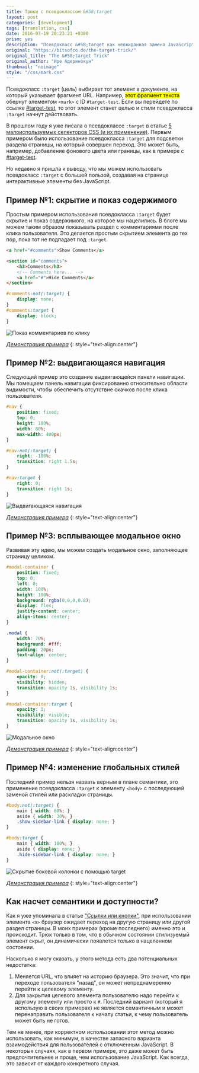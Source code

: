 ```yaml
---
title: Трюки с псевдоклассом &#58;target
layout: post
categories: [development]
tags: [translation, css]
date: 2016-07-19 20:23:21 +0300
prism: yes
description: "Псевдокласс &#58;target как неожиданная замена JavaScript&#58; выдвигающаяся навигация, модальное окно и другие примеры"
original: "https://bitsofco.de/the-target-trick/"
original_title: "The &#58;target Trick"
original_author: "Ире Адеринокун"
thumbnail: "noimage"
style: "/css/mark.css"
---
```


Псевдокласс `:target` (цель)  выбирает тот элемент в документе, на который указывает фрагмент URL. Например, <mark id="target-test">этот фрагмент текста</mark> обернут элементом `<mark>` с ID  `#target-test`. Если вы перейдете по ссылке [#target-test](#target-test), то этот элемент станет целью и стили псевдокласса `:target` начнут действовать.

В прошлом году я уже писала о псевдоклассе `:target` в статье [5 малоиспользуемых селекторов CSS (и их применение)](https://bitsofco.de/5-lesser-used-css-selectors/). Первым примером было использование псевдокласса `:target` для подсветки раздела страницы, на который совершен переход. Это может быть, например, добавление фонового цвета или границы, как в примере с [#target-test](#target-test).

Но недавно я пришла к выводу, что мы можем использовать псевдокласс `:target` с большей пользой, создавая на странице интерактивные элементы без JavaScript.

## Пример №1: скрытие и показ содержимого

Простым примером использования псевдокласса `:target` будет скрытие и показ содержимого, на которое мы нацелились. В блоге мы можем таким образом показывать раздел с комментариями после клика пользователя. Это делается простым скрытием элемента до тех пор, пока тот не подпадает под `:target`.

```html
<a href="#comments">Show Comments</a>

<section id="comments">  
    <h3>Comments</h3>
    <!-- Comments here... -->
    <a href="#">Hide Comments</a>
</section>  
```

```css
#comments:not(:target) {
    display: none;
}
#comments:target {
    display: block;
}
```

![Показ комментариев по клику](/images/development/css/Target_hide_show.gif)

[*Демонстрация примера*](http://demo.bitsofco.de/the-target-trick/hide-show.html)
{: style="text-align:center"}

## Пример №2: выдвигающаяся навигация

Следующий пример это создание выдвигающейся панели навигации. Мы помещаем панель навигации фиксированно относительно области видимости, чтобы обеспечить отсутствие скачков после клика пользователя.

```css
#nav {
    position: fixed;
    top: 0;
    height: 100%;
    width: 80%;
    max-width: 400px;
}

#nav:not(:target) {
    right: -100%;
    transition: right 1.5s;
}

#nav:target {
    right: 0;
    transition: right 1s;
}

```

![Выдвигающаяся навигация](/images/development/css/Target_Slideout_drawer.gif)

[*Демонстрация примера*](http://demo.bitsofco.de/the-target-trick/slide-out.html)
{: style="text-align:center"}

## Пример №3: всплывающее модальное окно

Развивая эту идею, мы можем создать модальное окно, заполняющее страницу целиком.

```css
#modal-container {
    position: fixed;
    top: 0;
    left: 0;
    width: 100%;
    height: 100%;
    background: rgba(0,0,0,0.8);
    display: flex;
    justify-content: center;
    align-items: center;
}

.modal {
    width: 70%;
    background: #fff;
    padding: 20px;
    text-align: center;
}

#modal-container:not(:target) {
    opacity: 0;
    visibility: hidden;
    transition: opacity 1s, visibility 1s;
}

#modal-container:target {
    opacity: 1;
    visibility: visible;
    transition: opacity 1s, visibility 1s;
}
```

![Модальное окно](/images/development/css/Target_modal.gif)

[*Демонстрация примера*](http://demo.bitsofco.de/the-target-trick/modal.html)
{: style="text-align:center"}

## Пример №4: изменение глобальных стилей

Последний пример нельзя назвать верным в плане семантики, это применение псевдокласса `:target` к элементу `<body>` с последующей  заменой стилей или раскладки страницы.

```scss
#body:not(:target) {
    main { width: 60%; }
    aside { width: 30%; }
    .show-sidebar-link { display: none; }
}

#body:target {
    main { width: 100%; }
    aside { display: none; }
    .hide-sidebar-link { display: none; }
}
```

![Скрытие боковой колонки с помощью target](/images/development/css/Target_body.gif)

[*Демонстрация примера*](http://demo.bitsofco.de/the-target-trick/body.html)
{: style="text-align:center"}

## Как насчет семантики и доступности?

Как я уже упоминала в статье  ["Ссылки или кнопки"](https://bitsofco.de/anchors-vs-buttons/), при использовании элемента `<a>` браузер ожидает переход на другую страницу или другой раздел страницы. В моих примерах (кроме последнего) именно это и происходит. Трюк только в том, что в обычном состоянии стилизуемый элемент скрыт, он динамически появлется  только  в нацеленном состоянии.

Насколько я могу сказать, у этого метода есть два потенциальных недостатка:

1. Меняется URL, что влияет на историю браузера. Это значит, что при переходе пользователя "назад", он может непреднамеренно перейти к целевому элементу.
2. Для закрытия целевого элемента пользователю надо перейти к другому элементу или просто к `#`. Последний вариант (который я использую в своих примерах) не является семантичным и может перенаправить пользователя к началу статьи, к чему пользователь может быть не готов.

Тем не менее, при корректном использовании этот метод можно использовать, как минимум, в качестве запасного варианта взаимодействия для пользователей с отключенным JavaScript. В некоторых случаях, как в первом примере, это даже может быть предпочтительнее и проще, чем использование JavaScript. Как всегда, это зависит от каждого конкретного случая.


